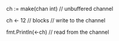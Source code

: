 ch := make\(chan int\) // unbuffered channel

ch &lt;- 12 // blocks   // write to the channel

fmt.Println\(&lt;-ch\) // read from the channel

